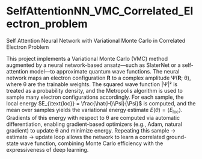 # SelfAttentionNN_VMC_Correlated_Electron_problem

Self Attention Neural Network with Variational Monte Carlo in Correlated Electron Problem

This project implements a Variational Monte Carlo (VMC) method augmented by a neural network-based ansatz—such as SlaterNet or a self-attention model—to approximate quantum wave functions. The neural network maps an electron configuration **R** to a complex amplitude Ψ(**R**; θ), where θ are the trainable weights. The squared wave function |Ψ|² is treated as a probability density, and the Metropolis algorithm is used to sample many electron configurations accordingly. For each sample, the local energy $E_{\text{loc}} = \frac{\hat{H}\Psi}{\Psi}$ is computed, and the mean over samples yields the variational energy estimate $E(\theta) = \langle E_{\text{loc}} \rangle$. Gradients of this energy with respect to θ are computed via automatic differentiation, enabling gradient-based optimizers (e.g., Adam, natural gradient) to update θ and minimize energy. Repeating this sample → estimate → update loop allows the network to learn a correlated ground-state wave function, combining Monte Carlo efficiency with the expressiveness of deep learning.
